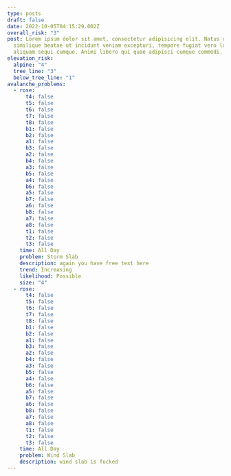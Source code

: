 ```yaml
---
type: posts
draft: false
date: 2022-10-05T04:15:29.002Z
overall_risk: "3"
post: Lorem ipsum dolor sit amet, consectetur adipisicing elit. Natus quam
  similique beatae ut incidunt veniam excepturi, tempore fugiat vero laudantium
  aliquam sequi cumque. Animi libero qui quae adipisci cumque commodi.
elevation_risk:
  alpine: "4"
  tree_line: "3"
  below_tree_line: "1"
avalanche_problems:
  - rose:
      t4: false
      t5: false
      t6: false
      t7: false
      t8: false
      b1: false
      b2: false
      a1: false
      b3: false
      a2: false
      b4: false
      a3: false
      b5: false
      a4: false
      b6: false
      a5: false
      b7: false
      a6: false
      b8: false
      a7: false
      a8: false
      t1: false
      t2: false
      t3: false
    time: All Day
    problem: Storm Slab
    description: a﻿gain you have free text here
    trend: Increasing
    likelihood: Possible
    size: "4"
  - rose:
      t4: false
      t5: false
      t6: false
      t7: false
      t8: false
      b1: false
      b2: false
      a1: false
      b3: false
      a2: false
      b4: false
      a3: false
      b5: false
      a4: false
      b6: false
      a5: false
      b7: false
      a6: false
      b8: false
      a7: false
      a8: false
      t1: false
      t2: false
      t3: false
    time: All Day
    problem: Wind Slab
    description: wind slab is fucked
---
```

